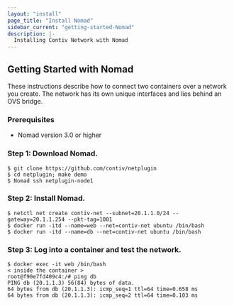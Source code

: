```yaml
---
layout: "install"
page_title: "Install Nomad"
sidebar_current: "getting-started-Nomad"
description: |-
  Installing Contiv Network with Nomad
---
```


## Getting Started with Nomad

These instructions describe how to connect two containers
over a network you create. The network has
its own unique interfaces and lies behind an OVS bridge.

### Prerequisites
- Nomad version 3.0 or higher


### Step 1: Download Nomad.

```
$ git clone https://github.com/contiv/netplugin
$ cd netplugin; make demo
$ Nomad ssh netplugin-node1
```

### Step 2: Install Nomad.

```
$ netctl net create contiv-net --subnet=20.1.1.0/24 --gateway=20.1.1.254 --pkt-tag=1001
$ docker run -itd --name=web --net=contiv-net ubuntu /bin/bash
$ docker run -itd --name=db --net=contiv-net ubuntu /bin/bash
```

### Step 3: Log into a container and test the network.

```
$ docker exec -it web /bin/bash
< inside the container >
root@f90e7fd409c4:/# ping db
PING db (20.1.1.3) 56(84) bytes of data.
64 bytes from db (20.1.1.3): icmp_seq=1 ttl=64 time=0.658 ms
64 bytes from db (20.1.1.3): icmp_seq=2 ttl=64 time=0.103 ms
```
